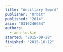 ```yaml
---
title: "Ancillary Sword"
publisher: "Orbit"
published: "2014"
asin: "0316246654"
authors:
  - ann-leckie
started: "2015-09-28"
finished: "2015-10-12"
---
```


